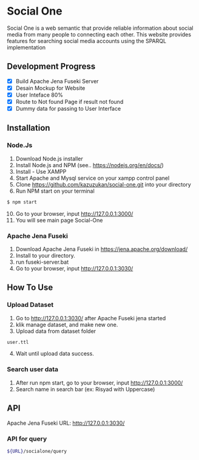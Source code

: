 # Social One
Social One is a web semantic that provide reliable information about social media from many people to connecting each other. This website provides features for searching social media accounts using the SPARQL implementation

## Development Progress
- [x] Build Apache Jena Fuseki Server
- [x] Desain Mockup for Website
- [x] User Inteface 80%
- [x] Route to Not found Page if result not found
- [x] Dummy data for passing to User Interface

## Installation
### Node.Js
1. Download Node.js installer
2. Install Node.js and NPM (see.. https://nodejs.org/en/docs/)
3. Install - Use XAMPP
4. Start Apache and Mysql service on your xampp control panel
5. Clone https://github.com/kazuzukan/social-one.git into your directory
6. Run NPM start on your terminal

```bash
$ npm start
```
10. Go to your browser, input http://127.0.0.1:3000/
11. You will see main page Social-One

### Apache Jena Fuseki
1. Download Apache Jena Fuseki in https://jena.apache.org/download/
2. Install to your directory.
3. run fuseki-server.bat
4. Go to your browser, input http://127.0.0.1:3030/


## How To Use
### Upload Dataset
1. Go to http://127.0.0.1:3030/ after Apache Fuseki jena started
2. klik manage dataset, and make new one. 
3. Upload data from dataset folder

```bash
user.ttl
```
4. Wait until upload data success.

### Search user data 
1. After run npm start, go to your browser, input http://127.0.0.1:3000/
2. Search name in search bar (ex: Risyad with Uppercase)

## API
Apache Jena Fuseki URL: http://127.0.0.1:3030/
### API for query
```bash
${URL}/socialone/query
```
